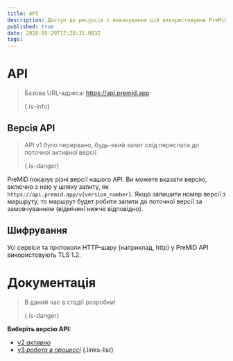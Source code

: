 ```yaml
---
title: API
description: Доступ до ресурсів і виконування дій використовуючи PreMiD API
published: true
date: 2020-05-29T17:28:31.083Z
tags:
---
```


# API

> Базова URL-адреса: https://api.premid.app 
> 
> {.is-info}

## Версія API
> API v1 було перервано, будь-який запит слід переслати до поточної активної версії 
> 
> {.is-danger}

PreMiD показує різні версії нашого API. Ви можете вказати версію, включно з нею у шляху запиту, як `https://api.premid.app/v{version_number}`. Якщо залишити номер версії з маршруту, то маршрут будет робити запити до поточної версії за замовчуванням (відмічені нижче відповідно).

## Шифрування

Усі сервіси та протоколи HTTP-шару (наприклад, http) у PreMiD API використовують TLS 1.2.

# Документація
> В даний час в стадії розробки! 
> 
> {.is-danger}

**Виберіть версію API:**
- [v2 *активно*](/dev/api/v2)
- [v3 *робота в процессі*](/dev/api/v3)
{.links-list}